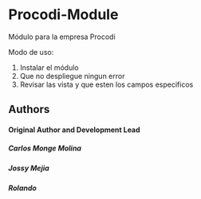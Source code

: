 Procodi-Module
=========

Módulo para la empresa Procodi

Modo de uso:
1. Instalar el módulo
2. Que no despliegue ningun error
3. Revisar las vista y que esten los campos especificos
  
<h2>Authors</h2>
<h4>Original Author and Development Lead</h4>
<h5>Carlos Monge Molina</h5>
<h5>Jossy Mejia</h5>
<h5>Rolando</h5>
